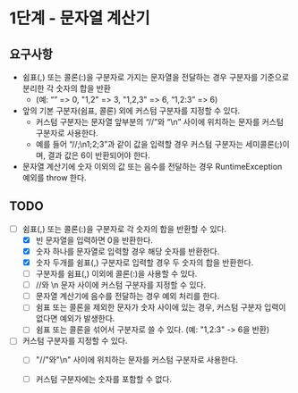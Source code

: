 # 1단계 - 문자열 계산기

## 요구사항

* 쉼표(,) 또는 콜론(:)을 구분자로 가지는 문자열을 전달하는 경우 구분자를 기준으로 분리한 각 숫자의 합을 반환 
  - (예: “” => 0, "1,2" => 3, "1,2,3" => 6, “1,2:3” => 6)
* 앞의 기본 구분자(쉼표, 콜론) 외에 커스텀 구분자를 지정할 수 있다. 
  * 커스텀 구분자는 문자열 앞부분의 “//”와 “\n” 사이에 위치하는 문자를 커스텀 구분자로 사용한다. 
  * 예를 들어 “//;\n1;2;3”과 같이 값을 입력할 경우 커스텀 구분자는 세미콜론(;)이며, 결과 값은 6이 반환되어야 한다.
* 문자열 계산기에 숫자 이외의 값 또는 음수를 전달하는 경우 RuntimeException 예외를 throw 한다.

## TODO
* [ ] 쉼표(,) 또는 콜론(:)을 구분자로 각 숫자의 합을 반환할 수 있다.
  * [x] 빈 문자열을 입력하면 0을 반환한다.
  * [x] 숫자 하나를 문자열로 입력할 경우 해당 숫자를 반환한다.
  * [x] 숫자 두개를 쉼표(,) 구분자로 입력할 경우 두 숫자의 합을 반환한다.
  * [ ] 구분자를 쉼표(,) 이외에 콜론(:)을 사용할 수 있다.
  * [ ] //와 \\n 문자 사이에 커스텀 구분자를 지정할 수 있다.
  * [ ] 문자열 계산기에 음수를 전달하는 경우 예외 처리를 한다.
  * [ ] 쉼표 또는 콜론을 제외한 문자가 숫자 사이에 있는 경우, 커스텀 구분자 입력이 없다면 예외가 발생한다.
  * [ ] 쉼표 또는 콜론을 섞어서 구분자로 쓸 수 있다. (예: "1,2:3" -> 6을 반환)
* [ ] 커스텀 구분자를 지정할 수 있다.
  * [ ] "//"와"\n" 사이에 위치하는 문자를 커스텀 구분자로 사용한다.
  * [ ] 커스텀 구분자에는 숫자를 포함할 수 없다.

